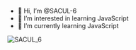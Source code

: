 - 👋 Hi, I’m @SACUL-6
- 👀 I’m interested in learning JavaScript
- 🌱 I’m currently learning JavaScript


<img src="https://komarev.com/ghpvc/?username=SACUL_6&color=blueviolet&style=for-the-badge" alt="SACUL_6" />

<!---
SACUL-6/SACUL-6 is a ✨ special ✨ repository because its `README.md` (this file) appears on your GitHub profile.
You can click the Preview link to take a look at your changes.
--->

